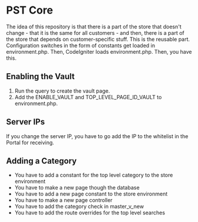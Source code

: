 PST Core
========

The idea of this repository is that there is a part of the store that doesn't change - that it is the same for all customers - and then, there is a part of the store that depends on customer-specific stuff. This is the reusable part. Configuration switches in the form of constants get loaded in environment.php. Then, CodeIgniter loads environment.php. Then, you have this. 

Enabling the Vault
------------------

1. Run the query to create the vault page.
2. Add the ENABLE_VAULT and TOP_LEVEL_PAGE_ID_VAULT to environment.php.

Server IPs
----------

If you change the server IP, you have to go add the IP to the whitelist in the Portal for receiving.

Adding a Category
-----------------

* You have to add a constant for the top level category to the store environment
* You have to make a new page though the database
* You have to add a new page constant to the store environment
* You have to make a new page controller
* You have to add the category check in master_v_new
* You have to add the route overrides for the top level searches
